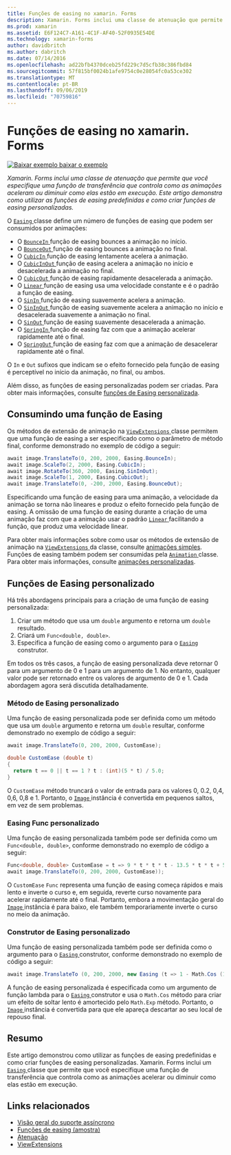```yaml
---
title: Funções de easing no xamarin. Forms
description: Xamarin. Forms inclui uma classe de atenuação que permite que você especifique uma função de transferência que controla como as animações aceleram ou diminuir como elas estão em execução. Este artigo demonstra como utilizar as funções de easing predefinidas e como criar funções de easing personalizadas.
ms.prod: xamarin
ms.assetid: E6F124C7-A161-4C1F-AF40-52F0935E54DE
ms.technology: xamarin-forms
author: davidbritch
ms.author: dabritch
ms.date: 07/14/2016
ms.openlocfilehash: ad22bfb4370dceb25fd229c7d5cfb38c386fbd84
ms.sourcegitcommit: 57f815bf0024b1afe9754c0e28054fc0a53ce302
ms.translationtype: MT
ms.contentlocale: pt-BR
ms.lasthandoff: 09/06/2019
ms.locfileid: "70759816"
---
```

# <a name="easing-functions-in-xamarinforms"></a>Funções de easing no xamarin. Forms

[![Baixar exemplo](~/media/shared/download.png) baixar o exemplo](https://docs.microsoft.com/samples/xamarin/xamarin-forms-samples/userinterface-animation-easing)

_Xamarin. Forms inclui uma classe de atenuação que permite que você especifique uma função de transferência que controla como as animações aceleram ou diminuir como elas estão em execução. Este artigo demonstra como utilizar as funções de easing predefinidas e como criar funções de easing personalizadas._

O [ `Easing` ](xref:Xamarin.Forms.Easing) classe define um número de funções de easing que podem ser consumidos por animações:

- O [ `BounceIn` ](xref:Xamarin.Forms.Easing.BounceIn) função de easing bounces a animação no início.
- O [ `BounceOut` ](xref:Xamarin.Forms.Easing.BounceOut) função de easing bounces a animação no final.
- O [ `CubicIn` ](xref:Xamarin.Forms.Easing.CubicIn) função de easing lentamente acelera a animação.
- O [ `CubicInOut` ](xref:Xamarin.Forms.Easing.CubicInOut) função de easing acelera a animação no início e desacelerada a animação no final.
- O [ `CubicOut` ](xref:Xamarin.Forms.Easing.CubicOut) função de easing rapidamente desacelerada a animação.
- O [ `Linear` ](xref:Xamarin.Forms.Easing.Linear) função de easing usa uma velocidade constante e é o padrão a função de easing.
- O [ `SinIn` ](xref:Xamarin.Forms.Easing.SinIn) função de easing suavemente acelera a animação.
- O [ `SinInOut` ](xref:Xamarin.Forms.Easing.SinInOut) função de easing suavemente acelera a animação no início e desacelerada suavemente a animação no final.
- O [ `SinOut` ](xref:Xamarin.Forms.Easing.SinOut) função de easing suavemente desacelerada a animação.
- O [ `SpringIn` ](xref:Xamarin.Forms.Easing.SpringIn) função de easing faz com que a animação acelerar rapidamente até o final.
- O [ `SpringOut` ](xref:Xamarin.Forms.Easing.SpringOut) função de easing faz com que a animação de desacelerar rapidamente até o final.

O `In` e `Out` sufixos que indicam se o efeito fornecido pela função de easing é perceptível no início da animação, no final, ou ambos.

Além disso, as funções de easing personalizadas podem ser criadas. Para obter mais informações, consulte [funções de Easing personalizada](#customeasing).

## <a name="consuming-an-easing-function"></a>Consumindo uma função de Easing

Os métodos de extensão de animação na [ `ViewExtensions` ](xref:Xamarin.Forms.ViewExtensions) classe permitem que uma função de easing a ser especificado como o parâmetro de método final, conforme demonstrado no exemplo de código a seguir:

```csharp
await image.TranslateTo(0, 200, 2000, Easing.BounceIn);
await image.ScaleTo(2, 2000, Easing.CubicIn);
await image.RotateTo(360, 2000, Easing.SinInOut);
await image.ScaleTo(1, 2000, Easing.CubicOut);
await image.TranslateTo(0, -200, 2000, Easing.BounceOut);
```

Especificando uma função de easing para uma animação, a velocidade da animação se torna não lineares e produz o efeito fornecido pela função de easing. A omissão de uma função de easing durante a criação de uma animação faz com que a animação usar o padrão [ `Linear` ](xref:Xamarin.Forms.Easing.Linear) facilitando a função, que produz uma velocidade linear.

Para obter mais informações sobre como usar os métodos de extensão de animação na [ `ViewExtensions` ](xref:Xamarin.Forms.ViewExtensions) da classe, consulte [animações simples](~/xamarin-forms/user-interface/animation/simple.md). Funções de easing também podem ser consumidas pela [ `Animation` ](xref:Xamarin.Forms.Animation) classe. Para obter mais informações, consulte [animações personalizadas](~/xamarin-forms/user-interface/animation/custom.md).

<a name="customeasing" />

## <a name="custom-easing-functions"></a>Funções de Easing personalizado

Há três abordagens principais para a criação de uma função de easing personalizada:

1. Criar um método que usa um `double` argumento e retorna um `double` resultado.
1. Criará um `Func<double, double>`.
1. Especifica a função de easing como o argumento para o [ `Easing` ](xref:Xamarin.Forms.Easing) construtor.

Em todos os três casos, a função de easing personalizada deve retornar 0 para um argumento de 0 e 1 para um argumento de 1. No entanto, qualquer valor pode ser retornado entre os valores de argumento de 0 e 1. Cada abordagem agora será discutida detalhadamente.

### <a name="custom-easing-method"></a>Método de Easing personalizado

Uma função de easing personalizada pode ser definida como um método que usa um `double` argumento e retorna um `double` resultar, conforme demonstrado no exemplo de código a seguir:

```csharp
await image.TranslateTo(0, 200, 2000, CustomEase);

double CustomEase (double t)
{
  return t == 0 || t == 1 ? t : (int)(5 * t) / 5.0;
}
```

O `CustomEase` método truncará o valor de entrada para os valores 0, 0.2, 0,4, 0,6, 0,8 e 1. Portanto, o [ `Image` ](xref:Xamarin.Forms.Image) instância é convertida em pequenos saltos, em vez de sem problemas.

### <a name="custom-easing-func"></a>Easing Func personalizado

Uma função de easing personalizada também pode ser definida como um `Func<double, double>`, conforme demonstrado no exemplo de código a seguir:

```csharp
Func<double, double> CustomEase = t => 9 * t * t * t - 13.5 * t * t + 5.5 * t;
await image.TranslateTo(0, 200, 2000, CustomEase));
```

O `CustomEase` `Func` representa uma função de easing começa rápidos e mais lento e inverte o curso e, em seguida, reverte curso novamente para acelerar rapidamente até o final. Portanto, embora a movimentação geral do [ `Image` ](xref:Xamarin.Forms.Image) instância é para baixo, ele também temporariamente inverte o curso no meio da animação.

### <a name="custom-easing-constructor"></a>Construtor de Easing personalizado

Uma função de easing personalizada também pode ser definida como o argumento para o [ `Easing` ](xref:Xamarin.Forms.Easing) construtor, conforme demonstrado no exemplo de código a seguir:

```csharp
await image.TranslateTo (0, 200, 2000, new Easing (t => 1 - Math.Cos (10 * Math.PI * t) * Math.Exp (-5 * t)));
```

A função de easing personalizada é especificada como um argumento de função lambda para o [ `Easing` ](xref:Xamarin.Forms.Easing) construtor e usa o `Math.Cos` método para criar um efeito de soltar lento é amortecido pelo `Math.Exp` método. Portanto, o [ `Image` ](xref:Xamarin.Forms.Image) instância é convertida para que ele apareça descartar ao seu local de repouso final.

## <a name="summary"></a>Resumo

Este artigo demonstrou como utilizar as funções de easing predefinidas e como criar funções de easing personalizadas. Xamarin. Forms inclui um [ `Easing` ](xref:Xamarin.Forms.Easing) classe que permite que você especifique uma função de transferência que controla como as animações acelerar ou diminuir como elas estão em execução.

## <a name="related-links"></a>Links relacionados

- [Visão geral do suporte assíncrono](~/cross-platform/platform/async.md)
- [Funções de easing (amostra)](https://docs.microsoft.com/samples/xamarin/xamarin-forms-samples/userinterface-animation-easing)
- [Atenuação](xref:Xamarin.Forms.Easing)
- [ViewExtensions](xref:Xamarin.Forms.ViewExtensions)
